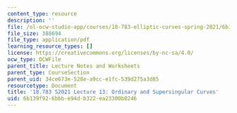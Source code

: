```yaml
---
content_type: resource
description: ''
file: /ol-ocw-studio-app/courses/18-783-elliptic-curves-spring-2021/6b139f926bbbe94db322ea23300b0246_MIT18_783S21_notes13.pdf
file_size: 388694
file_type: application/pdf
learning_resource_types: []
license: https://creativecommons.org/licenses/by-nc-sa/4.0/
ocw_type: OCWFile
parent_title: Lecture Notes and Worksheets
parent_type: CourseSection
parent_uid: 34ce673e-528e-a9cc-e1fc-539d275a3d85
resourcetype: Document
title: '18.783 S2021 Lecture 13: Ordinary and Supersingular Curves'
uid: 6b139f92-6bbb-e94d-b322-ea23300b0246
---
```

